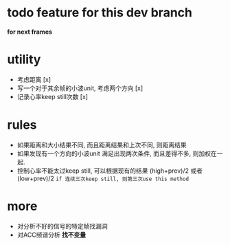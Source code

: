 #  todo feature for this dev branch

__for next frames__

# utility

- 考虑距离 [x]
- 写一个对于其余帧的小波unit, 考虑两个方向   [x]
- 记录心率keep still次数 [x]



# rules
- 如果距离和大小结果不同, 而且距离结果和上次不同, 则距离结果
- 如果发现有一个方向的小波unit 满足出现两次条件, 而且差得不多, 则加权在一起.
- 控制心率不能太过keep still, 可以根据现有的结果 (high+prev)/2 或者 (low+prev)/2 `if 连续三次keep still, 则第三次use this method` 



# more
- 对分析不好的信号的特定帧找漏洞
- 对ACC频谱分析 **找不变量**

